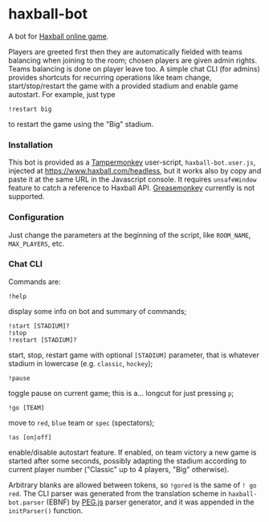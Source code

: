 # haxball-bot
A bot for [Haxball online game](https://www.haxball.com).

Players are greeted first then they are automatically fielded with teams balancing when joining to the room; chosen players are given admin rights. Teams balancing is done on player leave too. A simple chat CLI (for admins) provides shortcuts for recurring operations like team change, start/stop/restart the game with a provided stadium and enable game autostart.
For example, just type

    !restart big
to restart the game using the "Big" stadium.

### Installation
This bot is provided as a [Tampermonkey](https://www.tampermonkey.net/) user-script, `haxball-bot.user.js`, injected at https://www.haxball.com/headless, but it works also by copy and paste it at the same URL in the Javascript console.
It requires `unsafeWindow` feature to catch a reference to Haxball API.
[Greasemonkey](https://www.greasespot.net/) currently is not supported.

### Configuration
Just change the parameters at the beginning of the script, like `ROOM_NAME`,
`MAX_PLAYERS`, etc.

### Chat CLI
Commands are:

    !help
display some info on bot and summary of commands;

    !start [STADIUM]?
    !stop
    !restart [STADIUM]?
start, stop, restart game with optional `[STADIUM]` parameter, that is whatever stadium in lowercase (e.g. `classic`, `hockey`);

    !pause
toggle pause on current game; this is a... longcut for just pressing `p`;

    !go [TEAM]
move to `red`, `blue` team or `spec` (spectators);

    !as [on|off]
enable/disable autostart feature. If enabled, on team victory a new game is started after some seconds, possibly adapting the stadium according to current player number ("Classic" up to 4 players, "Big" otherwise).

Arbitrary blanks are allowed between tokens, so `!gored` is the same of `! go red`.
The CLI parser was generated from the translation scheme in `haxball-bot.parser` (EBNF) by [PEG.js](https://pegjs.org) parser generator, and it was appended in the `initParser()` function.
